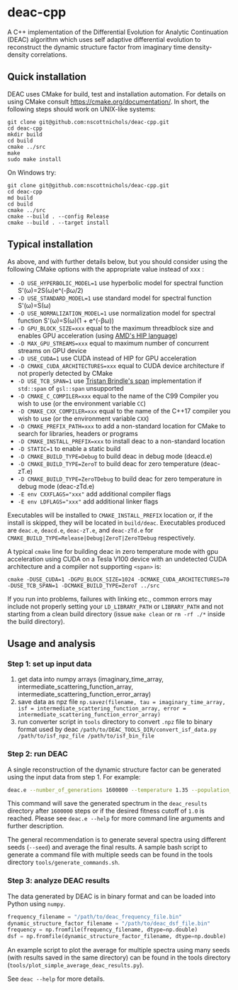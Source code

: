 # deac-cpp
A C++ implementation of the Differential Evolution for Analytic Continuation (DEAC) algorithm which uses self adaptive differential evolution to reconstruct the dynamic structure factor from imaginary time density-density correlations.

## Quick installation
DEAC uses CMake for build, test and installation automation. For details on using CMake consult https://cmake.org/documentation/. In short, the following steps should work on UNIX-like systems:

  ```
  git clone git@github.com:nscottnichols/deac-cpp.git
  cd deac-cpp
  mkdir build
  cd build
  cmake ../src
  make
  sudo make install
  ```

On Windows try:

  ```
  git clone git@github.com:nscottnichols/deac-cpp.git
  cd deac-cpp
  md build
  cd build
  cmake ../src
  cmake --build . --config Release
  cmake --build . --target install
  ```

## Typical installation
As above, and with further details below, but you should consider using the following CMake options with the appropriate value instead of xxx :

- `-D USE_HYPERBOLIC_MODEL=1` use hyperbolic model for spectral function S'(ω)=2S(ω)e^(-βω/2)
- `-D USE_STANDARD_MODEL=1` use standard model for spectral function S'(ω)=S(ω)
- `-D USE_NORMALIZATION_MODEL=1` use normalization model for spectral function S'(ω)=S(ω)(1 + e^(-βω))
- `-D GPU_BLOCK_SIZE=xxx` equal to the maximum threadblock size and enables GPU acceleration (using [AMD's HIP language](https://github.com/ROCm-Developer-Tools/HIP))
- `-D MAX_GPU_STREAMS=xxx` equal to maximum number of concurrent streams on GPU device
- `-D USE_CUDA=1` use CUDA instead of HIP for GPU acceleration
- `-D CMAKE_CUDA_ARCHITECTURES=xxx` equal to CUDA device architecture if not properly detected by CMake
- `-D USE_TCB_SPAN=1` use [Tristan Brindle's span](https://github.com/tcbrindle/span) implementation if `std::span` of `gsl::span` unsupported
- `-D CMAKE_C_COMPILER=xxx` equal to the name of the C99 Compiler you wish to use (or the environment variable `CC`)
- `-D CMAKE_CXX_COMPILER=xxx` equal to the name of the C++17 compiler you wish to use (or the environment variable `CXX`)
- `-D CMAKE_PREFIX_PATH=xxx` to add a non-standard location for CMake to search for libraries, headers or programs
- `-D CMAKE_INSTALL_PREFIX=xxx` to install deac to a non-standard location
- `-D STATIC=1` to enable a static build
- `-D CMAKE_BUILD_TYPE=Debug` to build deac in debug mode (deacd.e)
- `-D CMAKE_BUILD_TYPE=ZeroT` to build deac for zero temperature (deac-zT.e)
- `-D CMAKE_BUILD_TYPE=ZeroTDebug` to build deac for zero temperature in debug mode (deac-zTd.e)
- `-E env CXXFLAGS="xxx"` add additional compiler flags
- `-E env LDFLAGS="xxx"` add additional linker flags

Executables will be installed to `CMAKE_INSTALL_PREFIX` location or, if the install is skipped, they will be located in `build/deac`.
Executables produced are `deac.e`, `deacd.e`, `deac-zT.e`, and `deac-zTd.e` for `CMAKE_BUILD_TYPE=Release|Debug|ZeroT|ZeroTDebug` respectively.

A typical `cmake` line for building deac in zero temperature mode with gpu acceleration using CUDA on a Tesla V100 device with an undetected CUDA architecture and a compiler not supporting `<span>` is:

`cmake -DUSE_CUDA=1 -DGPU_BLOCK_SIZE=1024 -DCMAKE_CUDA_ARCHITECTURES=70 -DUSE_TCB_SPAN=1 -DCMAKE_BUILD_TYPE=ZeroT ../src`

If you run into problems, failures with linking etc., common errors may include
not properly setting your `LD_LIBRARY_PATH` or `LIBRARY_PATH` and not starting from a clean build
directory (issue `make clean` or `rm -rf ./*` inside the build directory).

## Usage and analysis

### Step 1: set up input data

1. get data into numpy arrays (imaginary_time_array, intermediate_scattering_function_array, intermediate_scattering_function_error_array)
2. save data as npz file
        `np.savez(filename, tau = imaginary_time_array, isf = intermediate_scattering_function_array, error = intermediate_scattering_function_error_array)`
3. run converter script in `tools` directory to convert `.npz` file to binary format used by deac
        `/path/to/DEAC_TOOLS_DIR/convert_isf_data.py /path/to/isf_npz_file /path/to/isf_bin_file`

### Step 2: run DEAC

A single reconstruction of the dynamic structure factor can be generated using the input data from step 1. For example:
```bash
deac.e --number_of_generations 1600000 --temperature 1.35 --population_size 8 --genome_size 4096 --normalize --omega_max 512.0 --save_directory deac_results --seed 1 --stop_minimum_fitness 1.0 isf.bin
```
This command will save the generated spectrum in the `deac_results` directory after `1600000` steps or if the desired fitness cutoff of `1.0` is reached. Please see `deac.e --help` for more command line arguments and further description.
	
The general recommendation is to generate several spectra using different seeds (`--seed`) and average the final results. A sample bash script to generate a command file with multiple seeds can be found in the tools directory `tools/generate_commands.sh`.
	
### Step 3: analyze DEAC results

The data generated by DEAC is in binary format and can be loaded into Python using `numpy`.
```python
frequency_filename = "/path/to/deac_frequency_file.bin"
dynamic_structure_factor_filename = "/path/to/deac_dsf_file.bin"
frequency = np.fromfile(frequency_filename, dtype=np.double)
dsf = np.fromfile(dynamic_structure_factor_filename, dtype=np.double)
```
An example script to plot the average for multiple spectra using many seeds (with results saved in the same directory) can be found in the tools directory (`tools/plot_simple_average_deac_results.py`).

See `deac --help` for more details.
